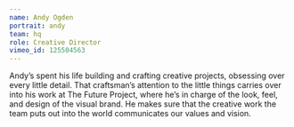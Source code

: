 ```yaml
---
name: Andy Ogden
portrait: andy
team: hq
role: Creative Director
vimeo_id: 125504563
---
```


Andy’s spent his life building and crafting creative projects, obsessing over every little detail. That craftsman’s attention to the little things carries over into his work at The Future Project, where he’s in charge of the look, feel, and design of the visual brand. He makes sure that the creative work the team puts out into the world communicates our values and vision.